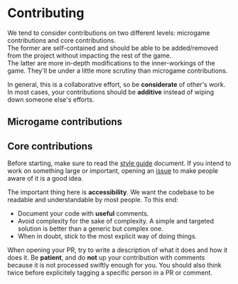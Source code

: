 # Contributing

We tend to consider contributions on two different levels: microgame contributions and core
contributions.  
The former are self-contained and should be able to be added/removed from the
project without impacting the rest of the game.  
The latter are more in-depth modifications to the
inner-workings of the game. They'll be under a little more scrutiny than microgame contributions.  

In general, this is a collaborative effort, so be **considerate** of other's work. In most cases,
your contributions should be **additive** instead of wiping down someone else's efforts.

## Microgame contributions

<!-- TODO: Write this part. -->

## Core contributions

Before starting, make sure to read the [style guide](style_guide.md) document. If you intend to
work on something large or important, opening an [issue](https://github.com/NEW-CYLANDIA/little-warioware/issues)
to make people aware of it is a good idea.  

The important thing here is **accessibility**. We want the codebase to be readable and
understandable by most people. To this end:
- Document your code with **useful** comments.
- Avoid complexity for the sake of complexity. A simple and targeted solution is better than a
  generic but complex one.
- When in doubt, stick to the most explicit way of doing things.

When opening your PR, try to write a description of what it does and how it does it. Be **patient**,
and do **not** up your contribution with comments because it is not processed swiftly enough for
you. You should also think twice before explicitely tagging a specific person in a PR or comment.  
